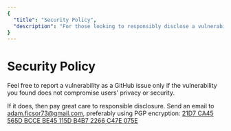 ```yaml
---
{
  "title": "Security Policy",
  "description": "For those looking to responsibly disclose a vulnerability. This is the Wasabi documentation, an archive of knowledge about the open-source, non-custodial and privacy-focused Bitcoin wallet for desktop."
}
---
```


# Security Policy

Feel free to report a vulnerability as a GitHub issue only if the vulnerability you found does not compromise users' privacy or security.

If it does, then pay great care to responsible disclosure.
Send an email to adam.ficsor73@gmail.com, preferably using PGP encryption: [21D7 CA45 565D BCCE BE45 115D B4B7 2266 C47E 075E](https://github.com/zkSNACKs/WalletWasabi/blob/master/PGP.txt)
